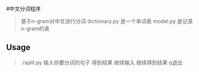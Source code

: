 #中文分词程序
> 基于n-gram对中文进行分词
> dictionary.py 是一个单词表
> model.py 是记录n-gram的表

## Usage
> ./split.py
> 输入你要分词的句子
> 得到结果
> 继续输入
> 继续得到结果
> q退出
